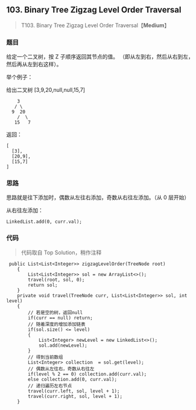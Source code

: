 ## 103. Binary Tree Zigzag Level Order Traversal
> T103. Binary Tree Zigzag Level Order Traversal【**Medium**】

### 题目

给定一个二叉树，按 Z 子顺序返回其节点的值。 （即从左到右，然后从右到左，然后再从左到右这样）。

举个例子：

给出二叉树 [3,9,20,null,null,15,7]

```
    3
   / \
  9  20
    /  \
   15   7
```
返回：

```
[
  [3],
  [20,9],
  [15,7]
]
```
### 思路

思路就是往下添加时，偶数从左往右添加，奇数从右往左添加。（从 0 层开始）

从右往左添加：

```
LinkedList.add(0, curr.val);
```

### 代码
>代码取自 Top Solution，稍作注释

```
 public List<List<Integer>> zigzagLevelOrder(TreeNode root) 
    {
        List<List<Integer>> sol = new ArrayList<>();
        travel(root, sol, 0);
        return sol;
    }
    private void travel(TreeNode curr, List<List<Integer>> sol, int level)
    {
        // 若是空的树，返回null
        if(curr == null) return;
        // 随着深度的增加添加链表 
        if(sol.size() <= level)
        {
            List<Integer> newLevel = new LinkedList<>();
            sol.add(newLevel);
        }
        // 得到当前数组
        List<Integer> collection  = sol.get(level);
        // 偶数从左往右，奇数从右往左
        if(level % 2 == 0) collection.add(curr.val);
        else collection.add(0, curr.val);
        // 递归遍历左右节点
        travel(curr.left, sol, level + 1);
        travel(curr.right, sol, level + 1);
    }
```
